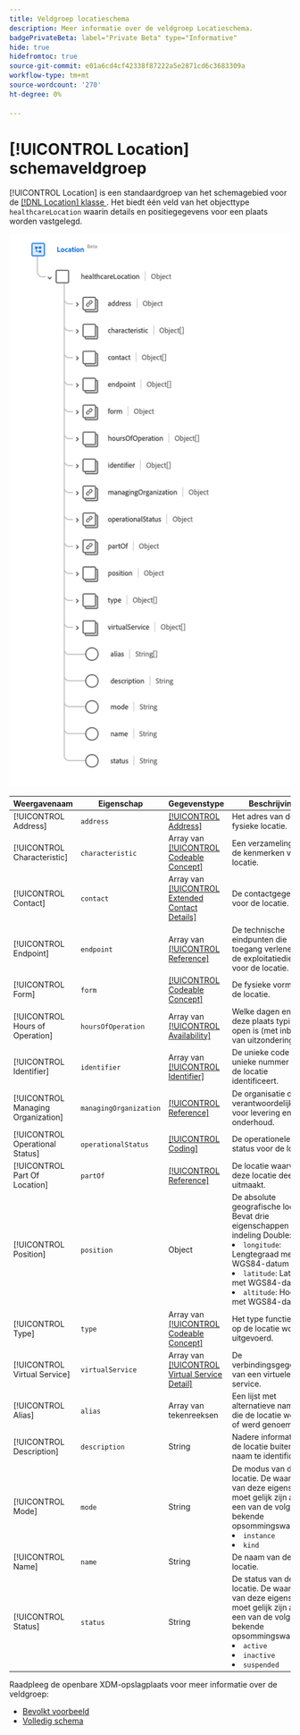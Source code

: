 ```yaml
---
title: Veldgroep locatieschema
description: Meer informatie over de veldgroep Locatieschema.
badgePrivateBeta: label="Private Beta" type="Informative"
hide: true
hidefromtoc: true
source-git-commit: e01a6cd4cf42338f87222a5e2871cd6c3683309a
workflow-type: tm+mt
source-wordcount: '270'
ht-degree: 0%

---
```


# [!UICONTROL Location] schemaveldgroep

[!UICONTROL Location] is een standaardgroep van het schemagebied voor de [[!DNL Location]  klasse ](../../classes/location.md). Het biedt één veld van het objecttype `healthcareLocation` waarin details en positiegegevens voor een plaats worden vastgelegd.

![ de groepsstructuur van het Gebied ](../../images/field-groups/location.png)

| Weergavenaam | Eigenschap | Gegevenstype | Beschrijving |
| --- | --- | --- | --- |
| [!UICONTROL Address] | `address` | [[!UICONTROL Address]](../../data-types/healthcare/address.md) | Het adres van de fysieke locatie. |
| [!UICONTROL Characteristic] | `characteristic` | Array van [[!UICONTROL Codeable Concept]](../../data-types/healthcare/codeable-concept.md) | Een verzameling van de kenmerken van de locatie. |
| [!UICONTROL Contact] | `contact` | Array van [[!UICONTROL Extended Contact Details]](../../data-types/healthcare/extended-contact-detail.md) | De contactgegevens voor de locatie. |
| [!UICONTROL Endpoint] | `endpoint` | Array van [[!UICONTROL Reference]](../../data-types/healthcare/reference.md) | De technische eindpunten die toegang verlenen tot de exploitatiediensten voor de locatie. |
| [!UICONTROL Form] | `form` | [[!UICONTROL Codeable Concept]](../../data-types/healthcare/codeable-concept.md) | De fysieke vorm van de locatie. |
| [!UICONTROL Hours of Operation] | `hoursOfOperation` | Array van [[!UICONTROL Availability]](../../data-types/healthcare/availability.md) | Welke dagen en tijden deze plaats typisch open is (met inbegrip van uitzonderingen). |
| [!UICONTROL Identifier] | `identifier` | Array van [[!UICONTROL Identifier]](../../data-types/healthcare/identifier.md) | De unieke code of het unieke nummer dat de locatie identificeert. |
| [!UICONTROL Managing Organization] | `managingOrganization` | [[!UICONTROL Reference]](../../data-types/healthcare/reference.md) | De organisatie die verantwoordelijk is voor levering en onderhoud. |
| [!UICONTROL Operational Status] | `operationalStatus` | [[!UICONTROL Coding]](../../data-types/healthcare/coding.md) | De operationele status voor de locatie. |
| [!UICONTROL Part Of Location] | `partOf` | [[!UICONTROL Reference]](../../data-types/healthcare/reference.md) | De locatie waarvan deze locatie deel uitmaakt. |
| [!UICONTROL Position] | `position` | Object | De absolute geografische locatie. Bevat drie eigenschappen in de indeling Double: <li>`longitude`: Lengtegraad met WGS84-datum</li> <li>`latitude`: Latitude met WGS84-datum.</li> <li>`altitude`: Hoogte met WGS84-datum.</li> |
| [!UICONTROL Type] | `type` | Array van [[!UICONTROL Codeable Concept]](../../data-types/healthcare/codeable-concept.md) | Het type functie dat op de locatie wordt uitgevoerd. |
| [!UICONTROL Virtual Service] | `virtualService` | Array van [[!UICONTROL Virtual Service Detail]](../../data-types/healthcare/virtual-service-detail.md) | De verbindingsgegevens van een virtuele service. |
| [!UICONTROL Alias] | `alias` | Array van tekenreeksen | Een lijst met alternatieve namen die de locatie wordt of werd genoemd. |
| [!UICONTROL Description] | `description` | String | Nadere informatie om de locatie buiten de naam te identificeren. |
| [!UICONTROL Mode] | `mode` | String | De modus van de locatie. De waarde van deze eigenschap moet gelijk zijn aan een van de volgende bekende opsommingswaarden. <li> `instance` </li> <li> `kind` </li> |
| [!UICONTROL Name] | `name` | String | De naam van de locatie. |
| [!UICONTROL Status] | `status` | String | De status van de locatie. De waarde van deze eigenschap moet gelijk zijn aan een van de volgende bekende opsommingswaarden. <li> `active` </li> <li> `inactive` </li> <li> `suspended` </li> |

Raadpleeg de openbare XDM-opslagplaats voor meer informatie over de veldgroep:

* [ Bevolkt voorbeeld ](https://github.com/adobe/xdm/blob/master/extensions/industry/healthcare/fhir/fieldgroups/location.example.1.json)
* [ Volledig schema ](https://github.com/adobe/xdm/blob/master/extensions/industry/healthcare/fhir/fieldgroups/location.schema.json)
